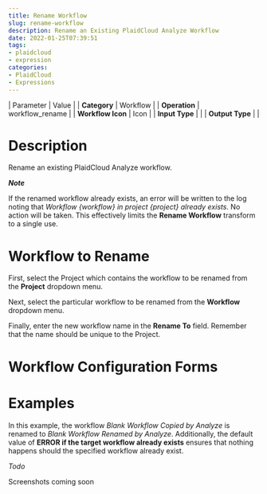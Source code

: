 ```yaml
---
title: Rename Workflow
slug: rename-workflow
description: Rename an Existing PlaidCloud Analyze Workflow
date: 2022-01-25T07:39:51
tags:
- plaidcloud
- expression
categories:
- PlaidCloud
- Expressions
---
```





| Parameter | Value |
| **Category** | Workflow |
| **Operation** | workflow\_rename |
| **Workflow Icon** | Icon |
| **Input Type** |  |
| **Output Type** |  |

# Description


Rename an existing PlaidCloud Analyze workflow.



***Note***


If the renamed workflow already exists, an error will be written to the log noting that *Workflow {workflow} in project {project} already exists.* No action will be taken. This effectively limits the **Rename Workflow** transform to a single use.



# Workflow to Rename


First, select the Project which contains the workflow to be renamed from the **Project** dropdown menu.



Next, select the particular workflow to be renamed from the **Workflow** dropdown menu.



Finally, enter the new workflow name in the **Rename To** field. Remember that the name should be unique to the Project.



# Workflow Configuration Forms




# Examples


In this example, the workflow *Blank Workflow Copied by Analyze* is renamed to *Blank Workflow Renamed by Analyze*. Additionally, the default value of **ERROR if the target workflow already exists** ensures that nothing happens should the specified workflow already exist. 



*Todo*


Screenshots coming soon  


